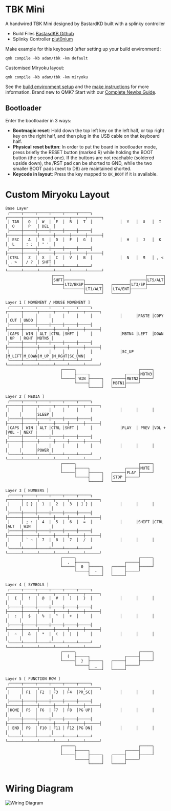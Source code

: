 # TBK Mini

A handwired TBK Mini designed by BastardKD built with a splinky controller

* Build Files [BastasdKB Github](https://github.com/Bastardkb/TBK-Mini)
* Splinky Controller [plut0nium](https://github.com/plut0nium/0xB2)

Make example for this keyboard (after setting up your build environment):

    qmk compile -kb adam/tbk -km default

Customised Miryoku layout:

    qmk compile -kb adam/tbk -km miryoku

See the [build environment setup](https://docs.qmk.fm/#/getting_started_build_tools) and the [make instructions](https://docs.qmk.fm/#/getting_started_make_guide) for more information. Brand new to QMK? Start with our [Complete Newbs Guide](https://docs.qmk.fm/#/newbs).

## Bootloader

Enter the bootloader in 3 ways:

* **Bootmagic reset**: Hold down the top left key on the left half, or top right key on the right half, and then plug in the USB cable on that keyboard half.
* **Physical reset button**: In order to put the board in bootloader mode, press briefly the RESET button (marked R) while holding the BOOT button (the second one). If the buttons are not reachable (soldered upside down), the /RST pad can be shorted to GND, while the two smaller BOOT pads (next to D8) are maintained shorted.
* **Keycode in layout**: Press the key mapped to `QK_BOOT` if it is available.


# Custom Miryoku Layout 
```
Base Layer
 ┌─────┬─────┬─────┬─────┬─────┬─────┐            ┌──────┬──────┬──────┬──────┬──────┬──────┐
 │ TAB │  Q  │  W  │  E  │  R  │  T  │            │  Y   │  U   │  I   │  O   │  P   │ DEL  │
 ├─────┼─────┼─────┼─────┼─────┼─────┤            ├──────┼──────┼──────┼──────┼──────┼──────┤
 │ ESC │  A  │  S  │  D  │  F  │  G  │            │  H   │  J   │  K   │  L   │ : ;  │ " '  │
 ├─────┼─────┼─────┼─────┼─────┼─────┤            ├──────┼──────┼──────┼──────┼──────┼──────┤
 │CTRL │  Z  │  X  │  C  │  V  │  B  │            │  N   │  M   │ , <  │ . >  │ / ?  │ SHFT │
 └─────┴─────┴─────┴─────┴─────┴─────┘            └──────┴──────┴──────┴──────┴──────┴──────┘
                    ┌────┐                                   ┌───────┐
                    │SHFT├────────┐                   ┌──────┤LT5/ALT│
                    └────┤LT2/BKSP├───────┐   ┌───────┤LT3/SP├───────┘
                         └────────┤LT1/ALT│   │LT4/ENT├──────┘
                                  └───────┘   └───────┘

Layer 1 [ MOVEMENT / MOUSE MOVEMENT ]
 ┌─────┬─────┬─────┬─────┬─────┬─────┐            ┌──────┬──────┬──────┬─────┬──────┬──────┐
 │     │     │     │     │     │     │            │      │PASTE │COPY  │ CUT │ UNDO │      │
 ├─────┼─────┼─────┼─────┼─────┼─────┤            ├──────┼──────┼──────┼─────┼──────┼──────┤
 │CAPS │ WIN │ ALT │CTRL │SHFT │     │            │MBTN4 │LEFT  │DOWN  │ UP  │ RGHT │MBTN5 │
 ├─────┼─────┼─────┼─────┼─────┼─────┤            ├──────┼──────┼──────┼─────┼──────┼──────┤
 │     │     │     │     │     │     │            │SC_UP │M_LEFT│M_DOWN│M_UP │M_RGHT│SC_DWN│
 └─────┴─────┴─────┴─────┴─────┴─────┘            └──────┴──────┴──────┴─────┴──────┴──────┘
                        ┌─────┐                           ┌─────┐
                        │     ├─────┐               ┌─────┤MBTN3│
                        └─────┤ WIN ├─────┐   ┌─────┤MBTN2├─────┘
                              └─────┤     │   │MBTN1├─────┘
                                    └─────┘   └─────┘

Layer 2 [ MEDIA ]
 ┌─────┬─────┬─────┬─────┬─────┬─────┐            ┌──────┬──────┬──────┬─────┬──────┬──────┐
 │     │     │     │     │     │     │            │      │      │      │     │      │SLEEP │
 ├─────┼─────┼─────┼─────┼─────┼─────┤            ├──────┼──────┼──────┼─────┼──────┼──────┤
 │CAPS │ WIN │ ALT │CTRL │SHFT │     │            │PLAY  │ PREV │VOL + │VOL -│ NEXT |      │
 ├─────┼─────┼─────┼─────┼─────┼─────┤            ├──────┼──────┼──────┼─────┼──────┼──────┤
 │     │     │     │     │     │     │            │      │      │      │     │      │POWER │
 └─────┴─────┴─────┴─────┴─────┴─────┘            └──────┴──────┴──────┴─────┴──────┴──────┘
                        ┌─────┐                           ┌─────┐
                        │     ├─────┐               ┌─────┤MUTE │
                        └─────┤     ├─────┐   ┌─────┤PLAY ├─────┘
                              └─────┤     │   │STOP ├─────┘
                                    └─────┘   └─────┘

Layer 3 [ NUMBERS ]
 ┌─────┬─────┬─────┬─────┬─────┬─────┐            ┌──────┬──────┬──────┬─────┬──────┬──────┐
 │     │ [ } │  1  │  2  │  3  │ ] } │            │      │      │      │     │      │      │
 ├─────┼─────┼─────┼─────┼─────┼─────┤            ├──────┼──────┼──────┼─────┼──────┼──────┤
 │     │ ; : │  4  │  5  │  6  │  =  │            │      │SHIFT │CTRL  │ALT  | WIN  │      |
 ├─────┼─────┼─────┼─────┼─────┼─────┤            ├──────┼──────┼──────┼─────┼──────┼──────┤
 │     │ ` ~ │  7  │  8  │  7  │  /  │            │      │      │      │     │      │      │
 └─────┴─────┴─────┴─────┴─────┴─────┘            └──────┴──────┴──────┴─────┴──────┴──────┘
                        ┌─────┐                           ┌─────┐
                        │  .  ├─────┐               ┌─────┤     │
                        └─────┤  0  ├─────┐   ┌─────┤     ├─────┘
                              └─────┤  -  │   │     ├─────┘
                                    └─────┘   └─────┘

Layer 4 [ SYMBOLS ]
 ┌─────┬─────┬─────┬─────┬─────┬─────┐            ┌──────┬──────┬──────┬─────┬──────┬──────┐
 │  {  │  !  │  @  │  #  │  )  │  }  │            │      │      │      │     │      │      │
 ├─────┼─────┼─────┼─────┼─────┼─────┤            ├──────┼──────┼──────┼─────┼──────┼──────┤
 │  :  │  $  │  %  │  ^  │  +  │     │            │      │      │      │     │      │      │
 ├─────┼─────┼─────┼─────┼─────┼─────┤            ├──────┼──────┼──────┼─────┼──────┼──────┤
 │  ~  │  &  │  *  │  (  │  |  │     │            │      │      │      │     │      │      │
 └─────┴─────┴─────┴─────┴─────┴─────┘            └──────┴──────┴──────┴─────┴──────┴──────┘
                        ┌─────┐                           ┌─────┐
                        │  (  ├─────┐               ┌─────┤     │
                        └─────┤  }  ├─────┐   ┌─────┤     ├─────┘
                              └─────┤  _  │   │     ├─────┘
                                    └─────┘   └─────┘

Layer 5 [ FUNCTION ROW ]
 ┌─────┬─────┬─────┬─────┬─────┬─────┐            ┌──────┬──────┬──────┬─────┬──────┬──────┐
 │     │ F1  │ F2  │ F3  │ F4  │PR_SC│            │      │      │      │     │      │      │
 ├─────┼─────┼─────┼─────┼─────┼─────┤            ├──────┼──────┼──────┼─────┼──────┼──────┤
 │HOME │ F5  │ F6  │ F7  │ F8  │PG UP│            │      │      │      │     │      │      │
 ├─────┼─────┼─────┼─────┼─────┼─────┤            ├──────┼──────┼──────┼─────┼──────┼──────┤
 │ END │ F9  │ F10 │ F11 │ F12 │PG DN│            │      │      │      │     │      │      │
 └─────┴─────┴─────┴─────┴─────┴─────┘            └──────┴──────┴──────┴─────┴──────┴──────┘
                        ┌─────┐                           ┌─────┐
                        │     ├─────┐               ┌─────┤     │
                        └─────┤     ├─────┐   ┌─────┤     ├─────┘
                              └─────┤     │   │     ├─────┘
                                    └─────┘   └─────┘


```


# Wiring Diagram 

![Wiring Diagram](images/wiring-guide.png)